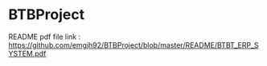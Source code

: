 # BTBProject

README pdf file link : https://github.com/emgjh92/BTBProject/blob/master/README/BTBT_ERP_SYSTEM.pdf
